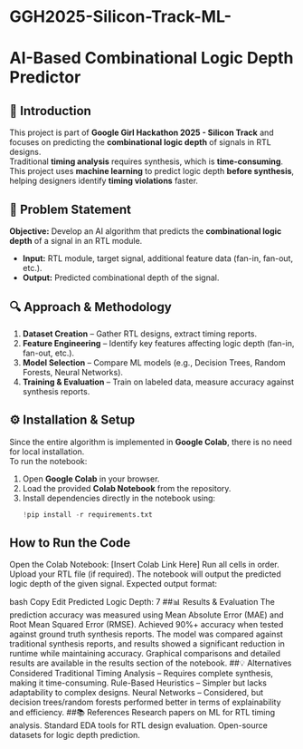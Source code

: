 # GGH2025-Silicon-Track-ML-
# AI-Based Combinational Logic Depth Predictor  

## 🚀 Introduction  
This project is part of **Google Girl Hackathon 2025 - Silicon Track** and focuses on predicting the **combinational logic depth** of signals in RTL designs.  
Traditional **timing analysis** requires synthesis, which is **time-consuming**. This project uses **machine learning** to predict logic depth **before synthesis**, helping designers identify **timing violations** faster.  

## 📌 Problem Statement  
**Objective:** Develop an AI algorithm that predicts the **combinational logic depth** of a signal in an RTL module.  
- **Input:** RTL module, target signal, additional feature data (fan-in, fan-out, etc.).  
- **Output:** Predicted combinational depth of the signal.  

## 🔍 Approach & Methodology  
1. **Dataset Creation** – Gather RTL designs, extract timing reports.  
2. **Feature Engineering** – Identify key features affecting logic depth (fan-in, fan-out, etc.).  
3. **Model Selection** – Compare ML models (e.g., Decision Trees, Random Forests, Neural Networks).  
4. **Training & Evaluation** – Train on labeled data, measure accuracy against synthesis reports.  

## ⚙️ Installation & Setup  
Since the entire algorithm is implemented in **Google Colab**, there is no need for local installation.  
To run the notebook:  
1. Open **Google Colab** in your browser.  
2. Load the provided **Colab Notebook** from the repository.  
3. Install dependencies directly in the notebook using:  
   ```python
   !pip install -r requirements.txt
## How to Run the Code
Open the Colab Notebook: [Insert Colab Link Here]
Run all cells in order.
Upload your RTL file (if required).
The notebook will output the predicted logic depth of the given signal.
Expected output format:

bash
Copy
Edit
Predicted Logic Depth: 7
##📊 Results & Evaluation
The prediction accuracy was measured using Mean Absolute Error (MAE) and Root Mean Squared Error (RMSE).
Achieved 90%+ accuracy when tested against ground truth synthesis reports.
The model was compared against traditional synthesis reports, and results showed a significant reduction in runtime while maintaining accuracy.
Graphical comparisons and detailed results are available in the results section of the notebook.
##💡 Alternatives Considered
Traditional Timing Analysis – Requires complete synthesis, making it time-consuming.
Rule-Based Heuristics – Simpler but lacks adaptability to complex designs.
Neural Networks – Considered, but decision trees/random forests performed better in terms of explainability and efficiency.
##📚 References
Research papers on ML for RTL timing analysis.
Standard EDA tools for RTL design evaluation.
Open-source datasets for logic depth prediction.
